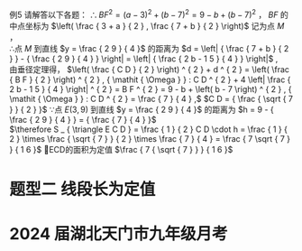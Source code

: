 例5 请解答以下各题：
$\therefore B F ^ { 2 } = \left( a - 3 \right) ^ { 2 } + \left( b - 7 \right) ^ { 2 } = 9 - b + \left( b - 7 \right) ^ { 2 }$ ， $B F$ 的中点坐标为 $\left( \frac { 3 + a } { 2 } , \frac { 7 + b } { 2 } \right)$ 记为点 $M$ ，  
∴点 $M$ 到直线 $y = \frac { 2 9 } { 4 }$ 的距离为 $d = \left| { \frac { 7 + b } { 2 } } - { \frac { 2 9 } { 4 } } \right| = \left| { \frac { 2 b - 1 5 } { 4 } } \right|$ ,  
由垂径定理得， $\left( \frac { C D } { 2 } \right) ^ { 2 } + d ^ { 2 } = \left( \frac { B F } { 2 } \right) ^ { 2 } , { \mathit { \Omega } } : C D ^ { 2 } + 4 \left| \frac { 2 b - 1 5 } { 4 } \right| ^ { 2 } = B F ^ { 2 } = 9 - b + \left( b - 7 \right) ^ { 2 } , { \mathit { \Omega } } : C D ^ { 2 } = \frac { 7 } { 4 } ,$ $C D = { \frac { \sqrt { 7 } } { 2 } }$ ∵点 $E \big ( 3 , 9 \big )$ 到直线 $y = \frac { 2 9 } { 4 }$ 的距离为 $h = 9 - { \frac { 2 9 } { 4 } } = { \frac { 7 } { 4 } }$   
$\therefore S _ { \triangle E C D } = \frac { 1 } { 2 } C D \cdot h = \frac { 1 } { 2 } \times \frac { \sqrt { 7 } } { 2 } \times \frac { 7 } { 4 } = \frac { 7 \sqrt { 7 } } { 1 6 }$ ECD的面积为定值 $\frac { 7 { \sqrt { 7 } } } { 1 6 }$
# 题型二 线段长为定值
# 2024 届湖北天门市九年级月考
